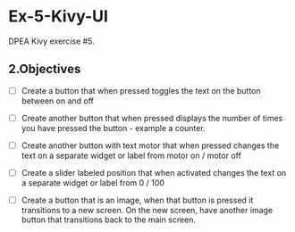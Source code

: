 # Ex-5-Kivy-UI
DPEA Kivy exercise #5.


## 2.Objectives
- [ ] Create a button that when pressed toggles the text on the button between on and off
- [ ] Create another button that when pressed displays the number of times you have pressed the button - example a counter.
- [ ] Create another button with text motor that when pressed changes the text on a separate widget or label from motor on / motor off
- [ ] Create a slider labeled position that when activated changes the text on a separate widget or label from 0 / 100
- [ ] Create a button that is an image, when that button is pressed it transitions to a new screen. On the new screen, have another image button that transitions back to the main screen.

